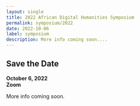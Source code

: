 ```yaml
---
layout: single
title: 2022 African Digital Humanities Symposium
permalink: symposium/2022
date: 2022-10-06
label: symposium
description: More info coming soon....
---
```


## Save the Date

**October 6, 2022  
Zoom**

More info coming soon.